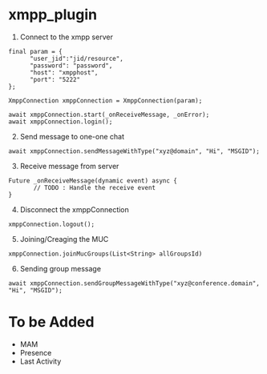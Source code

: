 # xmpp_plugin

1. Connect to the xmpp server

```
final param = {
      "user_jid":"jid/resource",
      "password": "password",
      "host": "xmpphost",
      "port": "5222"
};

XmppConnection xmppConnection = XmppConnection(param);

await xmppConnection.start(_onReceiveMessage, _onError);
await xmppConnection.login();

```

2. Send message to one-one chat

```
await xmppConnection.sendMessageWithType("xyz@domain", "Hi", "MSGID");
```

3. Receive message from server

```
Future _onReceiveMessage(dynamic event) async {
       // TODO : Handle the receive event
}
```

4. Disconnect the xmppConnection

```
xmppConnection.logout();
```

5. Joining/Creaging the MUC

```
xmppConnection.joinMucGroups(List<String> allGroupsId)

```

6. Sending group message 

```
await xmppConnection.sendGroupMessageWithType("xyz@conference.domain", "Hi", "MSGID");
```

# To be Added

 - MAM
 - Presence
 - Last Activity
